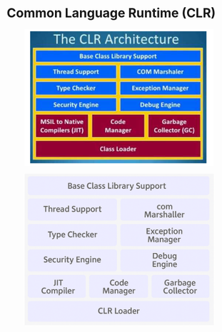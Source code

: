 # Common Language Runtime (CLR)

<figure><img src="../../../.gitbook/assets/{853088DE-9F11-4F92-9926-99AA40FDEC0D}.png" alt=""><figcaption></figcaption></figure>

<figure><img src="../../../.gitbook/assets/image (5).png" alt=""><figcaption></figcaption></figure>

